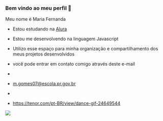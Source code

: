 ### Bem vindo ao meu perfil 🖤
 
Meu nome é Maria Fernanda 

- Estou estudando na [Alura](https://www.alura.com.br)
- Estou me desenvolvendo na linguagem Javascript
- Utilizo esse espaço para minha organização e compartilhamento dos meus projetos desenvolvidos
-  você pode entrar em contato comigo através deste e-mail
-  
-  m.gomes07@escola.pr.gov.br

-  
-  https://tenor.com/pt-BR/view/dance-gif-24649544

![](https://tenor.com/pt-BR/view/dance-gif-24649544)
